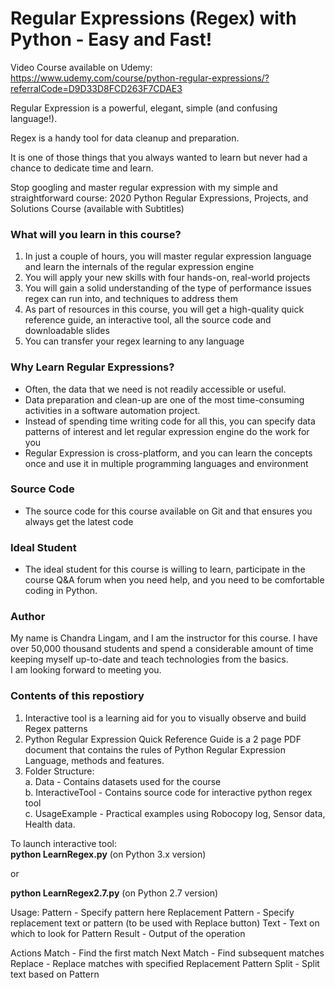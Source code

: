 # Regular Expressions (Regex) with Python - Easy and Fast! 
Video Course available on Udemy:    
https://www.udemy.com/course/python-regular-expressions/?referralCode=D9D33D8FCD263F7CDAE3  

Regular Expression is a powerful, elegant, simple (and confusing language!).  

Regex is a handy tool for data cleanup and preparation. 

It is one of those things that you always wanted to learn but never had a chance to dedicate time and learn.  

Stop googling and master regular expression with my simple and straightforward course: 2020 Python Regular Expressions, Projects, and Solutions Course (available with Subtitles)  

### What will you learn in this course?  
1. In just a couple of hours, you will master regular expression language and learn the internals of the regular expression engine  
2. You will apply your new skills with four hands-on, real-world projects  
3. You will gain a solid understanding of the type of performance issues regex can run into, and techniques to address them  
4. As part of resources in this course, you will get a high-quality quick reference guide, an interactive tool, all the source code and downloadable slides  
5. You can transfer your regex learning to any language  

### Why Learn Regular Expressions?  
* Often, the data that we need is not readily accessible or useful.  
* Data preparation and clean-up are one of the most time-consuming activities in a software automation project.   
* Instead of spending time writing code for all this, you can specify data patterns of interest and let regular expression engine do the work for you  
* Regular Expression is cross-platform, and you can learn the concepts once and use it in multiple programming languages and environment  

### Source Code  
* The source code for this course available on Git and that ensures you always get the latest code  

### Ideal Student  
* The ideal student for this course is willing to learn, participate in the course Q&A forum when you need help, and you need to be comfortable coding in Python.  

### Author  
My name is Chandra Lingam, and I am the instructor for this course.  I have over 50,000 thousand students and spend a considerable amount of time keeping myself up-to-date and teach technologies from the basics.  
I am looking forward to meeting you.  

### Contents of this repostiory
1. Interactive tool is a learning aid for you to visually observe and build Regex patterns    
2. Python Regular Expression Quick Reference Guide is a 2 page PDF document that contains the rules of Python Regular Expression Language, methods and features.  
3. Folder Structure:  
a. Data - Contains datasets used for the course  
b. InteractiveTool - Contains source code for interactive python regex tool  
c. UsageExample - Practical examples using Robocopy log, Sensor data, Health data.  


To launch interactive tool:  
<b>python LearnRegex.py</b>  (on Python 3.x version)  

or  

<b>python LearnRegex2.7.py</b>  (on Python 2.7 version)  

Usage:
Pattern - Specify pattern here
Replacement Pattern - Specify replacement text or pattern (to be used with Replace button)
Text - Text on which to look for Pattern
Result - Output of the operation

Actions
Match - Find the first match
Next Match - Find subsequent matches
Replace - Replace matches with specified Replacement Pattern
Split - Split text based on Pattern
